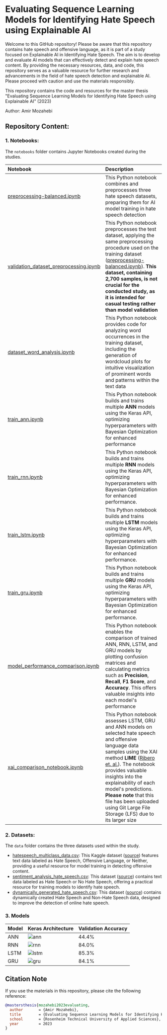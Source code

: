 # Evaluating Sequence Learning Models for Identifying Hate Speech using Explainable AI


Welcome to this GitHub repository! Please be aware that this repository contains hate speech and offensive language, as it is part of a study focused on Explainable AI in Identifying Hate Speech. The aim is to develop and evaluate AI models that can effectively detect and explain hate speech content. By providing the necessary resources, data, and code, this repository serves as a valuable resource for further research and advancements in the field of hate speech detection and explainable AI. Please proceed with caution and use the materials responsibly.


This repository contains the code and resources for the master thesis "Evaluating Sequence Learning Models for Identifying Hate Speech using Explainable AI" (2023)

Author: Amir Mozahebi


## Repository Content:

### 1. Notebooks:
The `notebooks` folder contains Jupyter Notebooks created during the studies.


| Notebook  | Description  |
|:----------|:----------|
| [preprocessing-balanced.ipynb](https://github.com/AmirCodeHub/HateXAI-SeqLearn/blob/main/notebooks/preprocessing/preprocessing-balanced.ipynb)  | This Python notebook combines and preprocesses three hate speech datasets, preparing them for AI model training in hate speech detection |
| [validation_dataset_preprocessing.ipynb](https://github.com/AmirCodeHub/HateXAI-SeqLearn/blob/main/notebooks/preprocessing/validation_dataset_processing.ipynb)   |  This Python notebook preprocesses the test dataset, applying the same preprocessing procedure used on the training dataset ([preprocessing-balanced.ipynb](https://github.com/AmirCodeHub/HateXAI-SeqLearn/blob/main/notebooks/preprocessing/preprocessing-balanced.ipynb)). **This dataset, containing 2,700 samples, is not crucial for the conducted study, as it is intended for casual testing rather than model validation**|
| [dataset_word_analysis.ipynb](https://github.com/AmirCodeHub/HateXAI-SeqLearn/blob/main/notebooks/preprocessing/dataset_word_analysis.ipynb)   |  This Python notebook provides code for analyzing word occurrences in the training dataset, including the generation of wordcloud plots for intuitive visualization of prominent words and patterns within the text data |
| [train_ann.ipynb](https://github.com/AmirCodeHub/HateXAI-SeqLearn/blob/main/notebooks/model_training/train_ann.ipynb)  | This Python notebook builds and trains multiple **ANN** models using the Keras API, optimizing hyperparameters with Bayesian Optimization for enhanced performance|
| [train_rnn.ipynb](https://github.com/AmirCodeHub/HateXAI-SeqLearn/blob/main/notebooks/model_training/train_rnn.ipynb)     | This Python notebook builds and trains multiple **RNN** models using the Keras API, optimizing hyperparameters with Bayesian Optimization for enhanced performance.|
| [train_lstm.ipynb](https://github.com/AmirCodeHub/HateXAI-SeqLearn/blob/main/notebooks/model_training/train_lstm.ipynb)     | This Python notebook builds and trains multiple **LSTM** models using the Keras API, optimizing hyperparameters with Bayesian Optimization for enhanced performance. |
| [train_gru.ipynb](https://github.com/AmirCodeHub/HateXAI-SeqLearn/blob/main/notebooks/model_training/train_gru.ipynb) | This Python notebook builds and trains multiple **GRU** models using the Keras API, optimizing hyperparameters with Bayesian Optimization for enhanced performance.   |
| [model_performance_comparison.ipynb](https://github.com/AmirCodeHub/HateXAI-SeqLearn/blob/main/notebooks/model_evaluation/model_performance_comparison.ipynb)    |  This Python notebook enables the comparison of trained ANN, RNN, LSTM, and GRU models by plotting confusion matrices and calculating metrics such as **Precision**, **Recall**, **F1 Score**, and **Accuracy**. This offers valuable insights into each model's performance |
| [xai_comparison_notebook.ipynb](https://github.com/AmirCodeHub/HateXAI-SeqLearn/blob/main/notebooks/model_evaluation/xai_comparison_notebook.ipynb)    | This Python notebook assesses LSTM, GRU and ANN models on selected hate speech and offensive language data samples using the XAI method **LIME** ([Ribero et. al.](https://arxiv.org/abs/1602.04938)). The notebook provides valuable insights into the explainability of each model's predictions. **Please note** that this file has been uploaded using Git Large File Storage (LFS) due to its larger size    |


### 2. Datasets:
The `data` folder contains the three datasets used within the study.


* [hatespeech_multiclass_data.csv](https://github.com/AmirCodeHub/HateXAI-SeqLearn/blob/main/data/hatespeech_multiclass_data.csv): This Kaggle dataset ([source](https://www.kaggle.com/datasets/mrmorj/hate-speech-and-offensive-language-dataset)) features text data labeled as Hate Speech, Offensive Language, or Neither, providing a useful resource for model training in detecting offensive content.
* [sentiment_analysis_hate_speech.csv](https://github.com/AmirCodeHub/HateXAI-SeqLearn/blob/main/data/sentiment_analysis_hate_speech.csv): This dataset ([source](https://www.kaggle.com/datasets/arkhoshghalb/twitter-sentiment-analysis-hatred-speech)) contains text data labeled as Hate Speech or No Hate Speech, offering a practical resource for training models to identify hate speech.
* [dynamically_generated_hate_speech.csv](https://github.com/AmirCodeHub/HateXAI-SeqLearn/blob/main/data/dynamically_generated_hate_speech.csv): This dataset ([source](https://www.kaggle.com/datasets/usharengaraju/dynamically-generated-hate-speech-dataset)) contains dynamically created Hate Speech and Non-Hate Speech data, designed to improve the detection of online hate speech.


### 3. Models

| Model  | Keras Architecture  | Validation Accuracy |
|:----------|:----------|:----------|
| ANN    | ![ann](./models/model_architecture_plots/ann_model.png)    | 44.4%   |
| RNN   | ![rnn](./models/model_architecture_plots/rnn_model.png)      |   84.0%  |
| LSTM    | ![lstm](./models/model_architecture_plots/lstm_model.png)     |   85.3%  |
| GRU    | ![gru](./models/model_architecture_plots/gru_model.png)   | 84.1%  |




## Citation Note

If you use the materials in this repository, please cite the following reference:

```bibtex
@mastersthesis{mozahebi2023evaluating,
  author       = {Amir Mozahebi},
  title        = {Evaluating Sequence Learning Models for Identifying Hate Speech using Explainable AI},
  school       = {Rosenheim Technical University of Applied Sciences},
  year         = 2023
}
